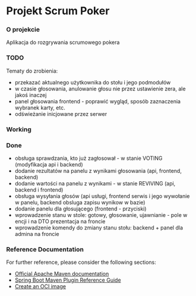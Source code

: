# Projekt Scrum Poker

### O projekcie
Aplikacja do rozgrywania scrumowego pokera

### TODO
Tematy do zrobienia:
* przekazać aktualnego użytkownika do stołu i jego podmodułów
* w czasie głosowania, anulowanie głosu nie przez ustawienie zera, ale jakoś inaczej
* panel głosowania frontend - poprawić wygląd, sposób zaznaczenia wybranek karty, etc.
* odświeżanie inicjowane przez serwer

### Working


### Done
* obsługa sprawdzania, kto już zagłosował - w stanie VOTING (modyfikacja api i backend)
* dodanie rezultatów na panelu z wynikami głosowania (api, frontend, backend)
* dodanie wartości na panelu z wynikami - w stanie REVIVING (api, backend i frontend)
* obsługa wysyłania głosów (api usługi, frontend serwis i jego wywołanie w panelu, backend obsluga zapisu wynikow w bazie)
* dodanie panelu dla głosującego (frontend - przyciski)
* wprowadzenie stanu w stole: gotowy, głosowanie, ujawnianie - pole w encji i na DTO prezentacja na froncie
* wprowadzenie komendy do zmiany stanu stołu: backend + panel dla admina na froncie


### Reference Documentation
For further reference, please consider the following sections:

* [Official Apache Maven documentation](https://maven.apache.org/guides/index.html)
* [Spring Boot Maven Plugin Reference Guide](https://docs.spring.io/spring-boot/docs/3.0.2/maven-plugin/reference/html/)
* [Create an OCI image](https://docs.spring.io/spring-boot/docs/3.0.2/maven-plugin/reference/html/#build-image)


